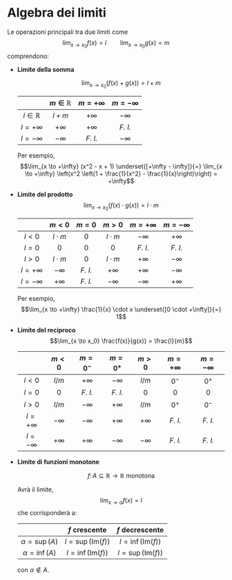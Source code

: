 # Algebra dei limiti

Le operazioni principali tra due limiti come
$$\lim_{x \to x_0} f(x) = l \hspace{2em} \lim_{x \to x_0} g(x) = m$$
comprendono:

- **Limite della somma**

	$$\lim_{x \to x_0} (f(x) + g(x)) = l + m$$

	| | $m \in \mathbb{R}$ | $m = +\infty$ | $m = -\infty$ |
	|:-:|:-:|:-:|:-:|
	| $l \in \mathbb{R}$ | $l+m$ | $+\infty$ | $-\infty$ |
	| $l = +\infty$ | $+\infty$ | $+\infty$ | _F. I._ |
	| $l = -\infty$ | $-\infty$ | _F. I._ | $-\infty$ |

	Per esempio,
	$$\lim_{x \to +\infty} (x^2 - x + 1) \underset{[+\infty - \infty]}{=} \lim_{x \to +\infty} \left(x^2 \left(1 + \frac{1}{x^2} - \frac{1}{x}\right)\right) = +\infty$$

- **Limite del prodotto**
	$$\lim_{x \to x_0} (f(x) \cdot g(x)) = l \cdot m$$

	| | $m < 0$ | $m = 0$ | $m > 0$ | $m = +\infty$ | $m = -\infty$ |
	|:-:|:-:|:-:|:-:|:-:|:-:|
	| $l < 0$ | $l \cdot m$ | $0$ | $l \cdot m$| $-\infty$ | $+\infty$ |
	| $l = 0$ | $0$ | $0$ | $0$ | _F. I._ | _F. I._ |
	| $l > 0$ | $l \cdot m$| $0$ | $l \cdot m$| $+\infty$ | $-\infty$ |
	| $l = +\infty$ | $-\infty$ | _F. I._ | $+\infty$ | $+\infty$ | $-\infty$ |
	| $l = -\infty$ | $+\infty$ | _F. I._ | $-\infty$ | $-\infty$ | $+\infty$ |

	Per esempio,
	$$\lim_{x \to +\infty} \frac{1}{x} \cdot x \underset{[0 \cdot +\infty]}{=} 1$$

- **Limite del reciproco**
	$$\lim_{x \to x_0} \frac{f(x)}{g(x)} = \frac{l}{m}$$

	| | $m < 0$ | $m = 0^-$ | $m = 0^+$ | $m > 0$ | $m = +\infty$ | $m = -\infty$ |
	|:-:|:-:|:-:|:-:|:-:|:-:|:-:|
	| $l < 0$ | $l/m$ | $+\infty$ | $-\infty$ | $l/m$| $0^-$ | $0^+$ |
	| $l = 0$ | $0$ | _F. I._ | _F. I._ | $0$ | $0$ | $0$ |
	| $l > 0$ | $l/m$| $-\infty$ | $+\infty$ | $l/m$| $0^+$ | $0^-$ |
	| $l = +\infty$ | $-\infty$ | $-\infty$ | $+\infty$ | $+\infty$ | _F. I._ | _F. I._ |
	| $l = -\infty$ | $+\infty$ | $+\infty$ | $-\infty$ | $-\infty$ | _F. I._ | _F. I._ |

- **Limite di funzioni monotone**

	$$f\colon A \subseteq \mathbb{R} \to \mathbb{R} \text{ monotona}$$

	Avrà il limite,
	$$\lim_{x \to \alpha} f(x) = l$$
	che corrisponderà a:

	| | $f$ crescente | $f$ decrescente |
	|:-:|:-:|:-:|
	| $\alpha = \sup(A)$ | $l = \sup(\mathrm{Im}(f))$ | $l = \inf(\mathrm{Im}(f))$ |
	| $\alpha = \inf(A)$ | $l = \inf(\mathrm{Im}(f))$ | $l = \sup(\mathrm{Im}(f))$ |

	con $\alpha \not\in A$.
